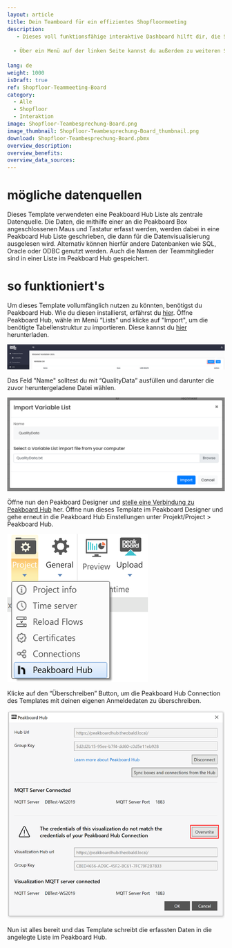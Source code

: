 ```yaml
---
layout: article
title: Dein Teamboard für ein effizientes Shopfloormeeting
description: 
   - Dieses voll funktionsfähige interaktive Dashboard hilft dir, die Shopfloormeetings deines Teams zu digitalisieren. Dabei behältst du stets den Überblick über alle offenen Aufgaben deines Teams. Mit dem Dashboard kannst du neue Aufgaben anlegen und diese einzelnen Teammitgliedern zuordnen, bestehende Aufgaben anpassen, wenn diese sich beispielsweise in einem neuen Bearbeitungsstatus befinden sowie Aufgaben abschließen oder löschen. Das Dashboard wird dabei mit Maus und Tastatur, welche an die Peakboard Box angeschlossen werden, bedient. Die erfassten Daten werden in einer Liste in Peakboard Hub gespeichert und persistiert. So können die erfassten Daten auch für langfristige Auswertungen herangezogen werden.

  - Über ein Menü auf der linken Seite kannst du außerdem zu weiteren Screens navigieren, welche beliebige weitere wichtige Inhalte für dein Shopfloormeeting anzeigen können. Im Template wurden hier exemplarisch zwei weitere Screens mit Informationen zu Sicherheits- & Qualitätskennzahlen sowie OEE Werten umgesetzt. 

lang: de
weight: 1000
isDraft: true
ref: Shopfloor-Teammeeting-Board
category:
  - Alle
  - Shopfloor
  - Interaktion
image: Shopfloor-Teambesprechung-Board.png
image_thumbnail: Shopfloor-Teambesprechung-Board_thumbnail.png
download: Shopfloor-Teambesprechung-Board.pbmx
overview_description:
overview_benefits:
overview_data_sources:
---
```

# mögliche datenquellen
Dieses Template verwendeten eine Peakboard Hub Liste als zentrale Datenquelle. Die Daten, die mithilfe einer an die Peakboard Box angeschlossenen Maus und Tastatur erfasst werden, werden dabei in eine Peakboard Hub Liste geschrieben, die dann für die Datenvisualisierung ausgelesen wird. Alternativ können hierfür andere Datenbanken wie SQL, Oracle oder ODBC genutzt werden. Auch die Namen der Teammitglieder sind in einer Liste im Peakboard Hub gespeichert.

# so funktioniert's
Um dieses Template vollumfänglich nutzen zu könnten, benötigst du Peakboard Hub. Wie du diesen installierst, erfährst du [hier](https://help.peakboard.com/hub/de-hub_installation.html). Öffne Peakboard Hub, wähle im Menü “Lists” und klicke auf "Import", um die benötigte Tabellenstruktur zu importieren. Diese kannst du <a href="QualityData.txt" class="inline" download>hier</a> herunterladen. 

![](img/peakboard-hub-lists.png)

Das Feld "Name" solltest du mit “QualityData” ausfüllen und darunter die zuvor heruntergeladene Datei wählen.

![](img/peakboard-hub-import-list.png)

 Öffne nun den Peakboard Designer und [stelle eine Verbindung zu Peakboard Hub](https://help.peakboard.com/hub/de-hub_connectpbdesigner.html) her. Öffne nun dieses Template im Peakboard Designer und gehe erneut in die Peakboard Hub Einstellungen unter Projekt/Project > Peakboard Hub.

 ![](img/peakboard-designer-hub-settings.png)

Klicke auf den “Überschreiben” Button, um die Peakboard Hub Connection des Templates mit deinen eigenen Anmeldedaten zu überschreiben.

 ![](img/peakboard-designer-overwrite-credentials.png)

 Nun ist alles bereit und das Template schreibt die erfassten Daten in die angelegte Liste im Peakboard Hub.
